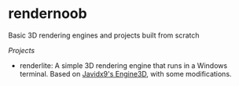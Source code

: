 # rendernoob
Basic 3D rendering engines and projects built from scratch

*Projects*
- renderlite: A simple 3D rendering engine that runs in a Windows terminal. Based on [Javidx9's Engine3D](https://github.com/OneLoneCoder/Javidx9/tree/master/ConsoleGameEngine/BiggerProjects/Engine3D), with some modifications.

